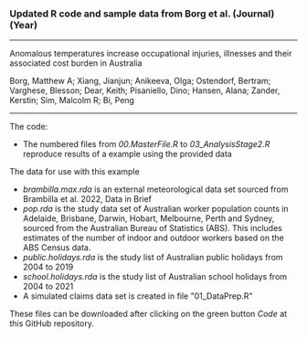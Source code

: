 
### Updated R code and sample data from Borg et al. (Journal) (Year)

--------------------------------------------------------------------------------

Anomalous temperatures increase occupational injuries, illnesses and their associated cost burden in Australia

Borg, Matthew A; Xiang, Jianjun; Anikeeva, Olga; Ostendorf, Bertram; Varghese, Blesson; Dear, Keith; Pisaniello, Dino; Hansen, Alana; Zander, Kerstin; Sim, Malcolm R; Bi, Peng

--------------------------------------------------------------------------------

The code:
  * The numbered files from *00.MasterFile.R* to *03_AnalysisStage2.R* reproduce results of a example using the provided data
  
The data for use with this example 
  * *brambilla.max.rda* is an external meteorological data set sourced from Brambilla et al. 2022, Data in Brief
  * *pop.rda* is the study data set of Australian worker population counts in Adelaide, Brisbane, Darwin, Hobart, Melbourne, Perth and Sydney, sourced from the Australian Bureau of Statistics (ABS). This includes estimates of the number of indoor and outdoor workers based on the ABS Census data.
  * *public.holidays.rda* is the study list of Australian public holidays from 2004 to 2019
  * *school.holidays.rda* is the study list of Australian school holidays from 2004 to 2021
  * A simulated claims data set is created in file "01_DataPrep.R"

These files can be downloaded after clicking on the green button *Code* at this GitHub repository.
